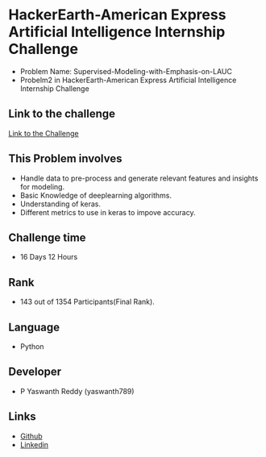 # HackerEarth-American Express Artificial Intelligence Internship Challenge
- Problem Name: Supervised-Modeling-with-Emphasis-on-LAUC
- Probelm2 in HackerEarth-American Express Artificial Intelligence Internship Challenge

## Link to the challenge
[Link to the Challenge](https://www.hackerearth.com/challenge/hiring/ai-problem-statement-2/)
## This Problem involves
- Handle data to pre-process and generate relevant features and insights for modeling.
- Basic Knowledge of deeplearning algorithms.
- Understanding of keras.
- Different metrics to use in keras to impove accuracy.

## Challenge time
- 16 Days 12 Hours

## Rank
- 143 out of 1354 Participants(Final Rank).

## Language
- Python

## Developer
- P Yaswanth Reddy (yaswanth789)

## Links
- [Github](https://github.com/yaswanth789)
- [Linkedin](https://www.linkedin.com/in/yaswanth-reddy-pappula-21341b130/)

